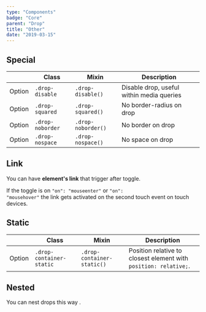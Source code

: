 ```yaml
---
type: "Components"
badge: "Core"
parent: "Drop"
title: "Other"
date: "2019-03-15"
---
```


## Special

<div class="table-scroll">

|                         | Class                                     | Mixin                         | Description                   |
| ----------------------- | ----------------------------------------- | ----------------------------- | ----------------------------- |
| Option                  | `.drop-disable`                | `.drop-disable()`        | Disable drop, useful within media queries            |
| Option                  | `.drop-squared`                | `.drop-squared()`        | No border-radius on drop            |
| Option                  | `.drop-noborder`                | `.drop-noborder()`        | No border on drop            |
| Option                  | `.drop-nospace`                | `.drop-nospace()`        | No space on drop            |

</div>

<demo>
  <demovanilla src="vanilla/components/drop/disable">
  </demovanilla>
</demo>

## Link

You can have **element's link** that trigger after toggle.

If the toggle is on <code>"on": "mouseenter"</code> or <code>"on": "mousehover"</code> the link gets activated on the second touch event on touch devices.

<demo>
  <demovanilla src="vanilla/components/drop/with-link">
  </demovanilla>
  <demovanilla src="vanilla/components/drop/with-link-hover">
  </demovanilla>
</demo>

## Static

<div class="table-scroll">

|                         | Class                                     | Mixin                         | Description                   |
| ----------------------- | ----------------------------------------- | ----------------------------- | ----------------------------- |
| Option                  | `.drop-container-static`                | `.drop-container-static()`        | Position relative to closest element with `position: relative;`.            |

</div>

<demo>
  <demovanilla src="vanilla/components/drop/static">
  </demovanilla>
</demo>

## Nested

You can nest drops this way .

<demo>
  <demovanilla src="vanilla/components/drop/nested">
  </demovanilla>
</demo>

